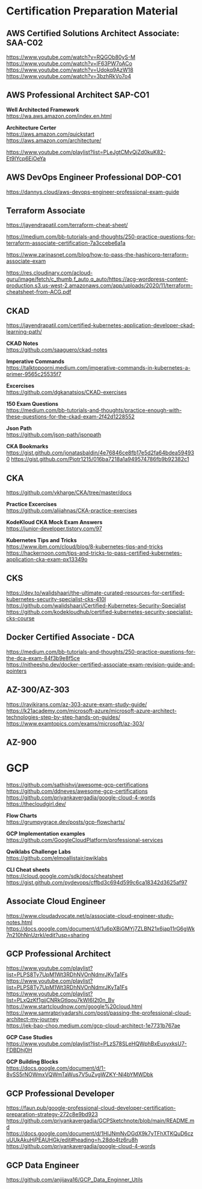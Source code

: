 
# Certification Preparation Material

## AWS Certified Solutions Architect Associate: SAA-C02 

https://www.youtube.com/watch?v=RQGOb80yS-M<br/>
https://www.youtube.com/watch?v=lF63PW7oACo<br/>
https://www.youtube.com/watch?v=Udokq9AzW18<br/>
https://www.youtube.com/watch?v=3bzhRkVo7o4<br/>

## AWS Professional Architect SAP-CO1
**Well Architected Framework**<br/> 
https://wa.aws.amazon.com/index.en.html<br/>

**Architecture Certer**<br/> 
https://aws.amazon.com/quickstart<br/>
https://aws.amazon.com/architecture/<br/>

https://www.youtube.com/playlist?list=PLeJgtCMvQjZd0kuK82-Et9IYcp6EiOeYa


## AWS DevOps Engineer Professional DOP-CO1
https://dannys.cloud/aws-devops-engineer-professional-exam-guide<br/>

## Terraform Associate 
https://jayendrapatil.com/terraform-cheat-sheet/<br/>

https://medium.com/bb-tutorials-and-thoughts/250-practice-questions-for-terraform-associate-certification-7a3ccebe6a1a<br/>

https://www.zarinasnet.com/blog/how-to-pass-the-hashicorp-terraform-associate-exam<br/>

https://res.cloudinary.com/acloud-guru/image/fetch/c_thumb,f_auto,q_auto/https://acg-wordpress-content-production.s3.us-west-2.amazonaws.com/app/uploads/2020/11/terraform-cheatsheet-from-ACG.pdf<br/>


## CKAD
https://jayendrapatil.com/certified-kubernetes-application-developer-ckad-learning-path/<br/>

**CKAD Notes**<br/>
https://github.com/saaguero/ckad-notes<br/>


**Imperative Commands**<br/>
https://talktopoorni.medium.com/imperative-commands-in-kubernetes-a-primer-9565c25535f7

**Excercises**<br/>
https://github.com/dgkanatsios/CKAD-exercises

**150 Exam Questions**<br/>
https://medium.com/bb-tutorials-and-thoughts/practice-enough-with-these-questions-for-the-ckad-exam-2f42d1228552

**Json Path**<br/>
https://github.com/json-path/jsonpath

**CKA Bookmarks**<br/>
https://gist.github.com/jonatasbaldin/4e76846ce8fb17e5d2fa64bdea594930
https://gist.github.com/Piotr1215/016ba7218a1a949574786fb9b92382c1

## CKA
https://github.com/vkharge/CKA/tree/master/docs

**Practice Excercises**<br/>
https://github.com/alijahnas/CKA-practice-exercises

**KodeKloud CKA Mock Exam Answers**<br/>
https://junior-developer.tistory.com/97<br/>

**Kubernetes Tips and Tricks**<br/>
https://www.ibm.com/cloud/blog/8-kubernetes-tips-and-tricks<br/>
https://hackernoon.com/tips-and-tricks-to-pass-certified-kubernetes-application-cka-exam-px13349o<br/>

## CKS
https://dev.to/walidshaari/the-ultimate-curated-resources-for-certified-kubernetes-security-specialist-cks-410l<br/>
https://github.com/walidshaari/Certified-Kubernetes-Security-Specialist<br/>
https://github.com/kodekloudhub/certified-kubernetes-security-specialist-cks-course<br/>

## Docker Certified Associate - DCA 

https://medium.com/bb-tutorials-and-thoughts/250-practice-questions-for-the-dca-exam-84f3b9e8f5ce<br/>
https://nitheeshp.dev/docker-certified-associate-exam-revision-guide-and-pointers<br/>

## AZ-300/AZ-303<br/>
https://ravikirans.com/az-303-azure-exam-study-guide/<br/>
https://k21academy.com/microsoft-azure/microsoft-azure-architect-technologies-step-by-step-hands-on-guides/<br/>
https://www.examtopics.com/exams/microsoft/az-303/<br/>


## AZ-900

# GCP
https://github.com/sathishvj/awesome-gcp-certifications<br/>
https://github.com/ddneves/awesome-gcp-certifications<br/>
https://github.com/priyankavergadia/google-cloud-4-words<br/>
https://thecloudgirl.dev/<br/>

**Flow Charts**<br/>
https://grumpygrace.dev/posts/gcp-flowcharts/<br/>

**GCP Implementation examples**<br/>
https://github.com/GoogleCloudPlatform/professional-services

**Qwiklabs Challenge Labs**<br/>
https://github.com/elmoallistair/qwiklabs

**CLI Cheat sheets**<br/>
https://cloud.google.com/sdk/docs/cheatsheet<br/>
https://gist.github.com/pydevops/cffbd3c694d599c6ca18342d3625af97<br/>

## Associate Cloud Engineer
https://www.cloudadvocate.net/p/associate-cloud-engineer-study-notes.html<br/>
https://docs.google.com/document/d/1u6pXBiGMYj7ZLBN21x6jap11rG6gWk7n210hNnUzrkI/edit?usp=sharing<br/>

## GCP Professional Architect

https://www.youtube.com/playlist?list=PLPS8Ty7UpM1Wt3RDhNVOnNdmrJKyTa1Fs<br/>
https://www.youtube.com/playlist?list=PLPS8Ty7UpM1Wt3RDhNVOnNdmrJKyTa1Fs<br/>
https://www.youtube.com/playlist?list=PLxQzKf1gjjCNRkGtIqou7kWI6I2t0n_Bv<br/>
https://www.startcloudnow.com/google%20cloud.html<br/>
https://www.samratpriyadarshi.com/post/passing-the-professional-cloud-architect-my-journey<br/>
https://jek-bao-choo.medium.com/gcp-cloud-architect-1e7731b767ae<br/>

**GCP Case Studies**<br/>
https://www.youtube.com/playlist?list=PLzS78SLeHQWphBxEusyxksU7-FDBDhj0H

**GCP Building Blocks**<br/>
https://docs.google.com/document/d/1-8vSS5rNOWmxVQWmTaWus7V5uZvgWZKY-Nl4bYMWDbk

## GCP Professional Developer
https://faun.pub/google-professional-cloud-developer-certification-preparation-strategy-272c8e9bd923<br/>
https://github.com/priyankavergadia/GCPSketchnote/blob/main/README.md<br/>
https://docs.google.com/document/d/1HIJNmNvDGdX9k7yTFhXTKQuD6czuUUkAkuHjPEAUHGk/edit#heading=h.28do4tz6ru8h<br/>
https://github.com/priyankavergadia/google-cloud-4-words

## GCP Data Engineer
https://github.com/anjijava16/GCP_Data_Enginner_Utils
